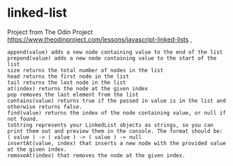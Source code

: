# linked-list
Project from The Odin Project
https://www.theodinproject.com/lessons/javascript-linked-lists
,

    append(value) adds a new node containing value to the end of the list
    prepend(value) adds a new node containing value to the start of the list
    size returns the total number of nodes in the list
    head returns the first node in the list
    tail returns the last node in the list
    at(index) returns the node at the given index
    pop removes the last element from the list
    contains(value) returns true if the passed in value is in the list and otherwise returns false.
    find(value) returns the index of the node containing value, or null if not found.
    toString represents your LinkedList objects as strings, so you can print them out and preview them in the console. The format should be: ( value ) -> ( value ) -> ( value ) -> null
    insertAt(value, index) that inserts a new node with the provided value at the given index.
    removeAt(index) that removes the node at the given index.

